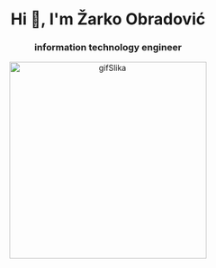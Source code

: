 <h1 align="center">Hi 👋, I'm Žarko Obradović</h1>
<h3 align="center">information technology engineer</h3>


<p align="center">
<img align="center" alt="gifSlika" width="350" src="https://c.tenor.com/NOYF3f82b_gAAAAC/programmer.gif">
</p>



